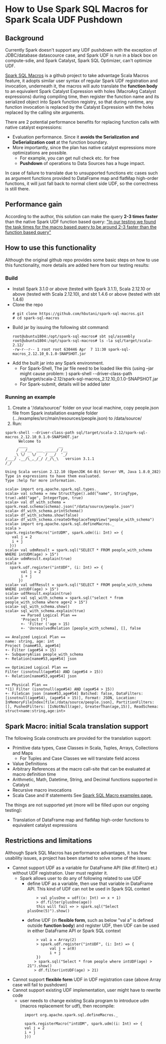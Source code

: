 # How to Use Spark SQL Macros for Spark Scala UDF Pushdown   

## Background
Currently Spark doesn't support any UDF pushdown with the exception of JDBC/database datascource case, and Spark UDF is run in a black box on compute-sdie, and Spark Catalyst, Spark SQL Optimizer, can't optimize UDF.  

[Spark SQL Macros](https://github.com/hbutani/spark-sql-macros) is a github project to take advantage Scala Macros feature, it adopts similar user syntax of regular Spark UDF registration and invocation, underneath it, the macros will auto translate the **function body** to an equivalent Spark Catalyst Expression with holes (MacroArg Catalyst expressions) during compiling time, then register the function name and its serialized object into Spark function registry, so that during runtime, any function invocation is replaced by the Catalyst Expression with the holes replaced by the calling site arguments.  

There are 2 potential performance benefits for replacing function calls with native catalyst expressions:
- Evaluation performance. Since it **avoids the Serialization and DeSerialization cost** at the function boundary.
- More importantly, since the plan has native catalyst expressions more optimizations are possible.
  - For example, you can get null check etc. for free
  - **Pushdown** of operations to Data Sources has a huge impact. 

In case of failure to translate due to unsupported functions etc cases such as argument functions provided to DataFrame map and flatMap high-order functions, it will just fall back 
to normal client side UDF, so the correctness is still there. 

## Performance gain
According to the author, this solution can make the query **2-3 times faster** than the native Spark UDF function based query:
["In our testing we found the task times for the macro based query to be around 2-3 faster than the function based query"](https://github.com/hbutani/spark-sql-macros)

## How to use this functionality
Although the original github repo provides some basic steps on how to use this functionality, more details are added here from our testing results: 
### Build
- Install Spark 3.1.0 or above (tested with Spark 3.1.1), Scala 2.12.10 or above (tested with Scala 2.12.10), and sbt 1.4.6 or above (tested with sbt 1.4.6)
- Clone the repo
  ```
  # git clone https://github.com/hbutani/spark-sql-macros.git
  # cd spark-sql-macros
  ```
- Build jar by issuing the following sbt command:
  ```shell
  root@ubuntu1804:/opt/spark-sql-macros# sbt sql/assembly
  root@ubuntu1804:/opt/spark-sql-macros# ls -la sql/target/scala-2.12/
  -rw-r--r-- 1 root root 630446 Apr  7 11:30 spark-sql-macros_2.12.10_0.1.0-SNAPSHOT.jar
  ```
- Add the built jar into any Spark environment. 
  - For Spark-Shell, The jar file need to be loaded like this (using –jar might cause problem: ) spark-shell --driver-class-path sql/target/scala-2.12/spark-sql-macros_2.12.10_0.1.0-SNAPSHOT.jar
  - For Spark-submit, details will be added later
### Running an example
1. Create a '/data/source/' folder on your local machine, copy people.json file from Spark installation example folder (.../examples/src/main/resources/people.json) to /data/source/
2. Run:
```SLF4J: Class path contains multiple SLF4J bindings.
spark-shell --driver-class-path sql/target/scala-2.12/spark-sql-macros_2.12.10_0.1.0-SNAPSHOT.jar
      Welcome to
      ____              __
     / __/__  ___ _____/ /__
    _\ \/ _ \/ _ `/ __/  '_/
/___/ .__/\_,_/_/ /_/\_\   version 3.1.1
/_/

Using Scala version 2.12.10 (OpenJDK 64-Bit Server VM, Java 1.8.0_282)
Type in expressions to have them evaluated.
Type :help for more information.

scala> import org.apache.spark.sql.types._
scala> val schema = new StructType().add("name", StringType, true).add("age", IntegerType, true)
scala> val df_with_schema = spark.read.schema(schema).json("/data/source/people.json")
scala> df_with_schema.printSchema()
scala> df_with_schema.show(false)
scala> df_with_schema.createOrReplaceTempView("people_with_schema")
scala> import org.apache.spark.sql.defineMacros._
scala >
spark.registerMacro("intUDM", spark.udm((i: Int) => {
   val j = 2
   i + j
  }))
scala> val udmResult = spark.sql("SELECT * FROM people_with_schema WHERE intUDM(age) > 15")
scala> udmResult.explain(true)
scala >
  spark.udf.register("intUDF", (i: Int) => {
       val j = 2
       i + j
      })
scala> val udfResult = spark.sql("SELECT * FROM people_with_schema WHERE intUDF(age) > 15")
scala> udfResult.explain(true)
scala> val sql_with_schema = spark.sql("select * from people_with_schema where age+2 > 15")
scala> sql_with_schema.show()
scala> sql_with_schema.explain(true)
       == Parsed Logical Plan ==
       'Project [*]
       +- 'Filter ('age > 15)
       +- 'UnresolvedRelation [people_with_schema], [], false

== Analyzed Logical Plan ==
name: string, age: int
Project [name#53, age#54]
+- Filter (age#54 > 15)
+- SubqueryAlias people_with_schema
+- Relation[name#53,age#54] json

== Optimized Logical Plan ==
Filter (isnotnull(age#54) AND (age#54 > 15))
+- Relation[name#53,age#54] json

== Physical Plan ==
*(1) Filter (isnotnull(age#54) AND (age#54 > 15))
+- FileScan json [name#53,age#54] Batched: false, DataFilters: [isnotnull(age#54), (age#54 > 15)], Format: JSON, Location: InMemoryFileIndex[file:/data/source/people.json], PartitionFilters: [], PushedFilters: [IsNotNull(age), GreaterThan(age,15)], ReadSchema: struct<name:string,age:int>
```
## Spark Macro: initial Scala translation support

The following Scala constructs are provided for the translation support:

- Primitive data types, Case Classes in Scala, Tuples, Arrays, Collections and Maps
  - For Tuples and Case Classes we will translate field access
- Value Definitions
- Arbitrary References at the macro call-site that can be evaluated at macro definition time
- Arithmetic, Math, Datetime, String, and Decimal functions supported in Catalyst
- Recursive macro invocations
- Scala Case and If statements
See [Spark SQL Macro examples page.](https://github.com/hbutani/spark-sql-macros/wiki/Spark_SQL_Macro_examples) 

The things are not supported yet (more will be filled upon our ongoing testing):
- Translation of DataFrame map and flatMap high-order functions to equivalent catalyst expressions

## Restrictions and limitations

Although Spark SQL Macros has performance advantages, it has few usability issues, a project has been started to solve some of the issues:
- Cannot support UDF as a variable for DataFrame API (like df.filter() et.) without UDF registration. User must register it.
  - Spark allows user to do any of following related to use UDF
      - define UDF as a variable, then use that variable in DataFrame API. This kind of UDF can not be used in Spark SQL context
        ```shell
            > val plusOne = udf((x: Int) => x + 1)
            > df.filter(plusOne(age))
            this will fail => > spark.sql("Select plusOne(5)").show()              
        ```
      - define UDF (in **flexible form**, such as below "val a" is defined outside **function body**) and register UDF, then UDF can be used in either DataFrame API or Spark SQL context
        ```shell
            > val a = Array(2)
            > spark.udf.register("intUDF", (i: Int) => {
                  val j = a(0)
                  i + j
            })
           > spark.sql("Select * from people where intUDF(age) > 21").show()
           > df.filter(intUDF(age) > 21)    
        ```
- Cannot support **flexible form** UDF in UDF registration case (above Array case will fail to pushdown)
- Cannot support existing UDF implementation, user might have to rewrite code
  - user needs to change existing Scala program to introduce udm (macros replacement for udf), then recompile: 
    ```shell
      import org.apache.spark.sql.defineMacros._

      spark.registerMacro("intUDM", spark.udm((i: Int) => {
      val j = 2
      i + j
      }))
    ```
    
